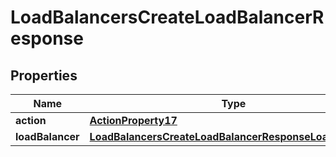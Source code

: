 

# LoadBalancersCreateLoadBalancerResponse


## Properties

| Name | Type | Description | Notes |
|------------ | ------------- | ------------- | -------------|
|**action** | [**ActionProperty17**](ActionProperty17.md) |  |  |
|**loadBalancer** | [**LoadBalancersCreateLoadBalancerResponseLoadBalancer**](LoadBalancersCreateLoadBalancerResponseLoadBalancer.md) |  |  |



